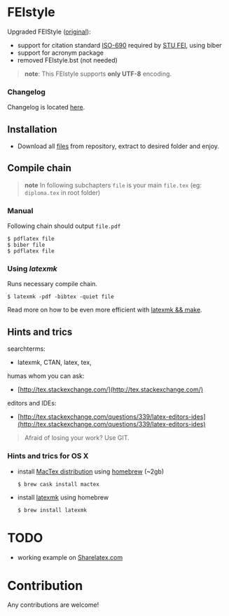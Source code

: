 # FEIstyle
Upgraded FEIStyle ([original](http://www.uim.elf.stuba.sk/kaivt/Predmety/Sablony)):

 - support for citation standard [ISO-690](https://github.com/michal-h21/biblatex-iso690) required by [STU FEI](http://www.fei.stuba.sk/sk/kniznica-fei/vzory-bibliografickych-odkazov-a-citovanie.html?page_id=1756), using biber
 - support for acronym package
 - removed FEIstyle.bst (not needed)
 
>**note**: This FEIstyle supports **only UTF-8** encoding.

### Changelog

Changelog is located [here](https://github.com/Kyslik/FEIStyle/blob/master/CHANGELOG.md).

## Installation
 - Download all [files](https://github.com/Kyslik/FEIStyle/archive/master.zip) from repository, extract to desired folder and enjoy.
 
## Compile chain

>**note** In following subchapters `file` is your main `file.tex` (eg: `diploma.tex` in root folder)

### Manual

Following chain should output `file.pdf`

```
$ pdflatex file
$ biber file
$ pdflatex file
```

### Using *latexmk*
Runs necessary compile chain.

```
$ latexmk -pdf -bibtex -quiet file
```

Read more on how to be even more efficient with [latexmk && make](https://drewsilcock.co.uk/using-make-and-latexmk).

   
## Hints and trics

searchterms:

 - latexmk, CTAN, latex, tex, 
 
humas whom you can ask: 

 - [http://tex.stackexchange.com/](http://tex.stackexchange.com/)
 
editors and IDEs:

 - [http://tex.stackexchange.com/questions/339/latex-editors-ides](http://tex.stackexchange.com/questions/339/latex-editors-ides)
 
>Afraid of losing your work? Use GIT.
 
### Hints and trics for OS X

 - install [MacTex distribution](https://tug.org/mactex/) using [homebrew](http://brew.sh/index.html) (~2gb)

    ```
    $ brew cask install mactex
    ```

 - install [latexmk](https://www.ctan.org/pkg/latexmk/?lang=en) using homebrew
 
   ```
   $ brew install latexmk
   ```

# TODO

 - working example on [Sharelatex.com](https://www.sharelatex.com)

# Contribution

Any contributions are welcome!

